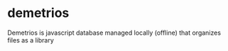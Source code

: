 # demetrios
Demetrios is javascript database managed locally (offline) that organizes files as a library 
